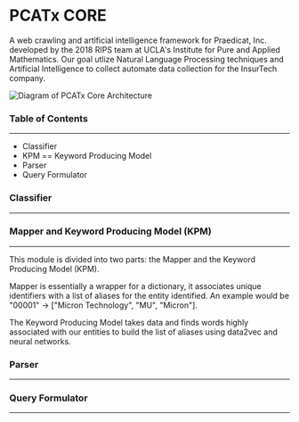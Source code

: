 # PCATx CORE

A web crawling and artificial intelligence framework for Praedicat, Inc. developed by the 2018 RIPS team at UCLA's Institute for Pure and Applied Mathematics. Our goal utlize Natural Language Processing techniques and Artificial Intelligence to collect automate data collection for the InsurTech company.

![Diagram of PCATx Core Architecture](https://github.com/babahooja/pcatxcore/blob/master/img/PCATxCOREArchitecture.jpg)

### Table of Contents
---------------------
* Classifier
* KPM == Keyword Producing Model
* Parser
* Query Formulator

### Classifier
--------------

### Mapper and Keyword Producing Model (KPM)
--------------------------------------------

This module is divided into two parts: the Mapper and the Keyword Producing Model (KPM). 

Mapper is essentially a wrapper for a dictionary, it associates unique identifiers with a list of aliases for the entity identified. An example would be "00001" -> ["Micron Technology", "MU", "Micron"]. 

The Keyword Producing Model takes data and finds words highly associated with our entities to build the list of aliases using data2vec and neural networks.

### Parser
----------

### Query Formulator
------------------------------------
